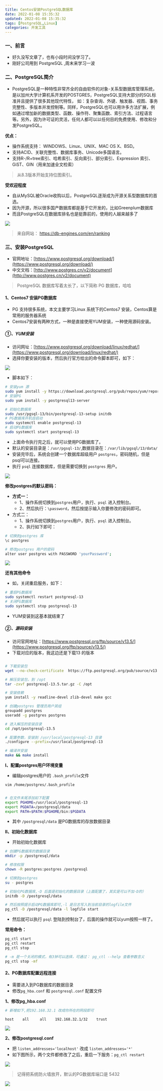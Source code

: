 ```yaml
---
title: Centos安装PostgreSQL数据库
date: 2022-01-08 15:35:32
updated: 2022-01-08 15:35:32
tags: [PostgreSQL,Linux]
categories: 开发工具
---
```


### 一、前言

- 好久没写文章了，也有小段时间没学习了。
- 刚好公司用到 PostgreSQL ,周末来学习一波

### 二、PostgreSQL简介
- PostgreSQL是一种特性非常齐全的自由软件的对象-关系型数据库管理系统，是以加州大学计算机系开发的POSTGRES，PostgreSQL支持大部分的SQL标准并且提供了很多其他现代特性， 如：复杂查询、外键、触发器、视图、事务完整性、多版本并发控制等。同样，PostgreSQL也可以用许多方法扩展，例如通过增加新的数据类型、函数、操作符、聚集函数、索引方法、过程语言等。另外，因为许可证的灵活，任何人都可以以任何目的免费使用、修改和分发PostgreSQL。

**优点：**

- 操作系统支持： WINDOWS、Linux、UNIX、MAC OS X、BSD。
- 支持ACID、关联完整性、数据库事务、Unicode多国语言。
- 支持R-/R+tree索引、哈希索引、反向索引、部分索引、Expression 索引、GiST、GIN（用来加速全文检索）
>从8.3版本开始支持位图索引。

**受欢迎程度**
- 自从MySQL被Oracle收购以后，PostgreSQL逐渐成为开源关系型数据库的首选。
- 因为开源，所以很多国产数据库都是基于它开发的，比如Greenplum数据库
- 而且PostgreSQL在数据库排名也是挺靠前的，使用的人越来越多了

![](rank.png)

> 来自网站： https://db-engines.com/en/ranking



### 三、安装PostgreSQL
- 官网地址：[https://www.postgresql.org/download/](https://www.postgresql.org/download/)
- 中文文档：[http://www.postgres.cn/v2/document](http://www.postgres.cn/v2/document)

> PostgreSQL 数据库写着太长了，以下简称 PG 数据库，哈哈



#### 1、Centos7 安装PG数据库
- PG 支持很多系统，本文主要学习Linux 系统下的Centos7 安装，Centos算是常用的服务器系统
- Centos7安装有两种方式，一种是直接使用YUM安装，一种使用源码安装。

##### ①、YUM安装
- 访问网址：[https://www.postgresql.org/download/linux/redhat/](https://www.postgresql.org/download/linux/redhat/)
- 选择你要安装的版本，然后执行官方给出的命令脚本即可，如下：

![](yum.png)

- 脚本如下：

```bash
# 安装yum 源
sudo yum install -y https://download.postgresql.org/pub/repos/yum/reporpms/EL-7-x86_64/pgdg-redhat-repo-latest.noarch.rpm
# 安装PG
sudo yum install -y postgresql13-server

# 初始化数据库
sudo /usr/pgsql-13/bin/postgresql-13-setup initdb
# PG数据库开机自启动
sudo systemctl enable postgresql-13
# 启动PG数据库
sudo systemctl start postgresql-13
```

- 上面命令执行完之后，就可以使用PG数据库了。
- 默认的安装目录是：`/usr/pgsql-13/`,数据目录在：`/var/lib/pgsql/13/data/`
- 安装完毕后，系统会创建一个数据库超级用户 `postgres`，密码随机，但是psql可以连接。
- 执行 `psql` 连接数据库，但是需要切换到 `postgres` 用户。

![](psql.png)


**修改postgres的默认密码：**
- **方式一：**
	- 1、操作系统切换到`postgres`用户，执行、`psql` 进入控制台。
	- 2、然后执行：`\password`，然后按提示输入你要修改的密码即可。
- 方式二：
	- 1、操作系统切换到`postgres`用户，执行、`psql` 进入控制台。
	- 2、执行如下即可：

```bash
# 切换到postgres 库
\c postgres

# 修改postgres 用户的密码
alter user postgres with PASSWORD 'yourPassword';
```


![](pwd.png)


**还有其他命令**

- 如，关闭重启服务，如下：
```bash
# 重启PG数据库
sudo systemctl restart postgresql-13
# 关闭PG数据库
sudo systemctl stop postgresql-13
```
- YUM安装到这基本就结束了


##### ②、源码安装
- 访问官网地址：[https://www.postgresql.org/ftp/source/v13.5/](https://www.postgresql.org/ftp/source/v13.5/)
- 下载对应的版本，我这边还是下载13 的版本

```bash

# 下载安装包
wget --no-check-certificate  https://ftp.postgresql.org/pub/source/v13.5/postgresql-13.5.tar.gz

# 解压安装包，到 /opt
tar -zxvf postgresql-13.5.tar.gz -C /opt

# 安装依赖
yum install -y readline-devel zlib-devel make gcc

# 创建postgres 管理员用户其组
groupadd postgres
useradd -g postgres postgres

# 进入解压的安装目录
cd /opt/postgresql-13.5

# 配置参数，安装到 /usr/local/postgresql-13 目录
./configure --prefix=/usr/local/postgresql-13

# 编译并安装
make && make install
```

**Ⅰ、配置postgres用户环境变量**
- 编辑postgres用户的 `.bash_profile`文件

```bash
vim /home/postgres/.bash_profile


# 在文件末尾添加如下配置
export PGHOME=/usr/local/postgresql-13
export PGDATA=/postgresql/data
export PATH=$PATH:$PGHOME/bin:$PGDATA
```
- 其中 `/postgresql/data` 是PG数据库的存放数据目录

**Ⅱ、初始化数据库**
- 开始初始化数据库

```bash
# 创建PG数据库的数据目录
mkdir -p /postgresql/data

# 修改权限
chown -R postgres:postgres /postgresql

# 切换到postgres
su - postgres

# 初始化PG数据库,-D 后面是初始化的数据目录（上面配置了，其实是可以不加-D的）
initdb -D /postgresql/data

# 然后按照提示启动PG数据库即可,-l 是日志写入到当前目录的logfile文件
pg_ctl -D /postgresql/data -l logfile start

```
- 然后就可以执行 `psql` 登陆到控制台了，后面的操作就可以yum按照一样了。

**常用命令：**

```bash
pg_ctl start
pg_ctl restart
pg_ctl stop

# -m 是一个关闭的模式，有3钟可以选择，可通过： pg_ctl --help 查看参数含义
pg_ctl stop -mf
```


#### 2、PG数据库配置远程连接
- 需要进入到PG数据库的数据目录
- 修改`pg_hba.conf` 和 `postgresql.conf` 配置文件

**1、修改pg_hba.conf**

```bash
# 新增如下,把192.168.32.1 改成你所在的网段即可

host    all     all    192.168.32.1/32    trust
```

![](pg_hba.png)

**2、修改postgresql.conf**
- 把 `listen_addresses='localhost'` 改成 `listen_addresses='*'` 
- 如下图所示，两个文件都修改了之后，重启一下服务：`pg_ctl restart`

![](listen.png)



> 记得把系统防火墙放开，默认的PG数据库端口是 5432



![](connect.png)
